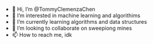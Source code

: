 - 👋 Hi, I’m @TommyClemenzaChen
- 👀 I’m interested in machine learning and algorithims
- 🌱 I’m currently learning algorithms and data structures
- 💞️ I’m looking to collaborate on sweepiong mines
- 📫 How to reach me, idk

<!---
TommyClemenzaChen/TommyClemenzaChen is a ✨ special ✨ repository because its `README.md` (this file) appears on your GitHub profile.
You can click the Preview link to take a look at your changes.
--->
